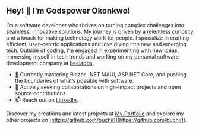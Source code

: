 ## Hey! 👋 I’m Godspower Okonkwo!

I’m a software developer who thrives on turning complex challenges into seamless, innovative solutions. My journey is driven by a relentless curiosity and a knack for making technology work for people. I specialize in crafting efficient, user-centric applications and love diving into new and emerging tech. Outside of coding, I’m engaged in experimenting with new ideas, immersing myself in tech trends and working on my personal software development company at [beelabbs](https://beelabbs.vercel.app).

- 🌟 Currently mastering Blazor, .NET MAUI, ASP.NET Core, and pushing the boundaries of what’s possible with software.
- 🤝 Actively seeking collaborations on high-impact projects and open source contributions.
- 📫 Reach out on [LinkedIn](https://www.linkedin.com/in/okonkwo-godspower).

Discover my creations and latest projects at [My Portfolio](https://buchii.vercel.app) and explore my other projects on [https://github.com/buchii1](https://github.com/buchii1).
